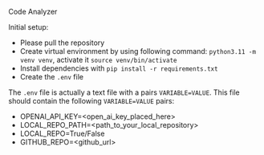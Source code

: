 Code Analyzer 

Initial setup:
- Please pull the repository
- Create virtual environment by using following command: `python3.11 -m venv venv`, activate it `source venv/bin/activate` 
- Install dependencies with `pip install -r requirements.txt`
- Create the `.env` file

The `.env` file is actually a text file with a pairs `VARIABLE=VALUE`. This file should contain the following `VARIABLE=VALUE` pairs:
- OPENAI_API_KEY=<open_ai_key_placed_here>
- LOCAL_REPO_PATH=<path_to_your_local_repository>
- LOCAL_REPO=True/False
- GITHUB_REPO=<github_url>